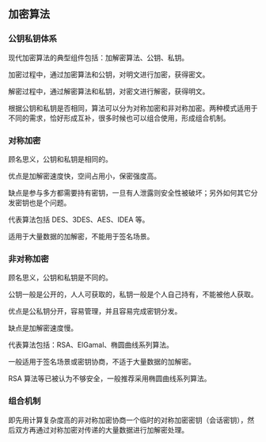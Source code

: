 ## 加密算法

### 公钥私钥体系

现代加密算法的典型组件包括：加解密算法、公钥、私钥。

加密过程中，通过加密算法和公钥，对明文进行加密，获得密文。

解密过程中，通过解密算法和私钥，对密文进行解密，获得明文。

根据公钥和私钥是否相同，算法可以分为对称加密和非对称加密。两种模式适用于不同的需求，恰好形成互补，很多时候也可以组合使用，形成组合机制。

### 对称加密
顾名思义，公钥和私钥是相同的。

优点是加解密速度快，空间占用小，保密强度高。

缺点是参与多方都需要持有密钥，一旦有人泄露则安全性被破坏；另外如何其它分发密钥也是个问题。

代表算法包括 DES、3DES、AES、IDEA 等。

适用于大量数据的加解密，不能用于签名场景。

### 非对称加密
顾名思义，公钥和私钥是不同的。

公钥一般是公开的，人人可获取的，私钥一般是个人自己持有，不能被他人获取。

优点是公私钥分开，容易管理，并且容易完成密钥分发。

缺点是加解密速度慢。

代表算法包括：RSA、ElGamal、椭圆曲线系列算法。

一般适用于签名场景或密钥协商，不适于大量数据的加解密。

RSA 算法等已被认为不够安全，一般推荐采用椭圆曲线系列算法。

### 组合机制

即先用计算复杂度高的非对称加密协商一个临时的对称加密密钥（会话密钥），然后双方再通过对称加密对传递的大量数据进行加解密处理。
